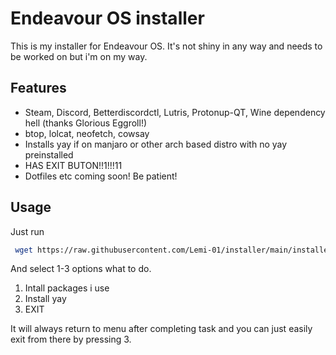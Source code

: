 
# Endeavour OS installer

This is my installer for Endeavour OS.
It's not shiny in any way and needs to be worked on but i'm on my way.


## Features

- Steam, Discord, Betterdiscordctl, Lutris, Protonup-QT, Wine dependency hell (thanks Glorious Eggroll!)
- btop, lolcat, neofetch, cowsay
- Installs yay if on manjaro or other arch based distro with no yay preinstalled
- HAS EXIT BUTON!!1!!!11
- Dotfiles etc coming soon! Be patient!


## Usage

Just run

```bash
 wget https://raw.githubusercontent.com/Lemi-01/installer/main/installer.sh -O /tmp/installer.sh && bash /tmp/installer.sh && rm /tmp/installer.sh

```
And select 1-3 options what to do.
1. Intall packages i use
2. Install yay
3. EXIT

It will always return to menu after completing task and you can just easily exit from there by pressing 3.
